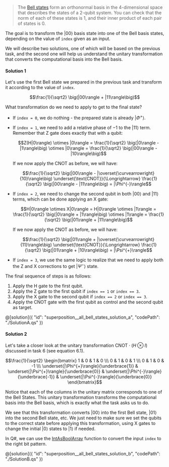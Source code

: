 > The [Bell states](https://en.wikipedia.org/wiki/Bell_state) form an orthonormal basis in the 4-dimensional space that describes the states of a 2-qubit system. 
You can check that the norm of each of these states is 1, and their inner product of each pair of states is 0.

The goal is to transform the $|00\rangle$ basis state into one of the Bell basis states, depending on the value of `index` given as an input.

We will describe two solutions, one of which will be based on the previous task, and the second one will help us understand the unitary transformation that converts the computational basis into the Bell basis.

#### Solution 1

Let's use the first Bell state we prepared in the previous task and transform it according to the value of `index`.

$$\frac{1}{\sqrt2} \big(|00\rangle + |11\rangle\big)$$

What transformation do we need to apply to get to the final state?

* If `index = 0`, we do nothing - the prepared state is already $|\Phi^{+}\rangle$.

* If `index = 1`, we need to add a relative phase of $-1$ to the $|11\rangle$ term. Remember that Z gate does exactly that with a qubit:
  
  $$Z(H|0\rangle) \otimes |0\rangle = \frac{1}{\sqrt2} \big(|0\rangle - |1\rangle\big) \otimes |0\rangle = \frac{1}{\sqrt2} \big(|00\rangle - |10\rangle\big)$$
  
  If we now apply the CNOT as before, we will have:

  $$\frac{1}{\sqrt2} \big(|00\rangle - |\overset{\curvearrowright}{10}\rangle\big) \underset{\text{CNOT}}{\Longrightarrow} \frac{1}{\sqrt2} \big(|00\rangle - |11\rangle\big) = |\Phi^{-}\rangle$$

* If `index = 2`, we need to change the second qubit in both $|00\rangle$ and $|11\rangle$ terms, which can be done applying an X gate:
  
  $$H|0\rangle \otimes X|0\rangle = H|0\rangle \otimes |1\rangle = \frac{1}{\sqrt2} \big(|0\rangle + |1\rangle\big) \otimes |1\rangle = \frac{1}{\sqrt2} \big(|01\rangle + |11\rangle\big)$$
  
  If we now apply the CNOT as before, we will have:
  
  $$\frac{1}{\sqrt2} \big(|01\rangle + |\overset{\curvearrowright}{11}\rangle\big) \underset{\text{CNOT}}{\Longrightarrow} \frac{1}{\sqrt2} \big(|01\rangle + |10\rangle\big) = |\Psi^{+}\rangle$$

* If `index = 3`, we use the same logic to realize that we need to apply both the Z and X corrections to get $|\Psi^{-}\rangle$ state.

The final sequence of steps is as follows:
1. Apply the H gate to the first qubit. 
2. Apply the Z gate to the first qubit if `index == 1` or `index == 3`.
3. Apply the X gate to the second qubit if `index == 2` or `index == 3`.
4. Apply the CNOT gate with the first qubit as control and the second qubit as target.

@[solution]({
    "id": "superposition__all_bell_states_solution_a",
    "codePath": "./SolutionA.qs"
})

#### Solution 2

Let's take a closer look at the unitary transformation $\text{CNOT}\cdot(H \otimes I)$ discussed in task 6 (see equation 6.1).

$$\frac{1}{\sqrt2} \begin{bmatrix} 1 & 0 & 1 & 0 \\\ 0 & 1 & 0 & 1 \\\ 0 & 1 & 0 & -1 \\\ \underset{|\Phi^{+}\rangle}{\underbrace{1}} & \underset{|\Psi^{+}\rangle}{\underbrace{0}} & \underset{|\Phi^{-}\rangle}{\underbrace{-1}} & \underset{|\Psi^{-}\rangle}{\underbrace{0}} \end{bmatrix}$$


Notice that each of the columns in the unitary matrix corresponds to one of the Bell States.
This unitary transformation transforms the computational basis into the Bell basis, which is exactly what the task asks us to do.

We see that this transformation converts $|00\rangle$ into the first Bell state, $|01\rangle$ into the second Bell state, etc. 
We just need to make sure we set the qubits to the correct state before applying this transformation, using X gates to change the initial $|0\rangle$ states to $|1\rangle$ if needed. 

In Q#, we can use the <a href="https://docs.microsoft.com/qsharp/api/qsharp/microsoft.quantum.convert.intasboolarray">IntAsBoolArray</a> function to convert the input `index` to the right bit pattern.

@[solution]({
    "id": "superposition__all_bell_states_solution_b",
    "codePath": "./SolutionB.qs"
})
